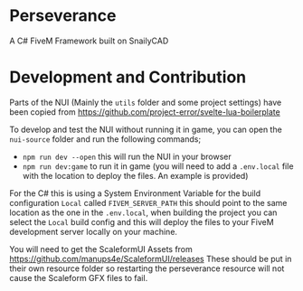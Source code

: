 # Perseverance
A C# FiveM Framework built on SnailyCAD

# Development and Contribution

Parts of the NUI (Mainly the `utils` folder and some project settings) have been copied from https://github.com/project-error/svelte-lua-boilerplate

To develop and test the NUI without running it in game, you can open the `nui-source` folder and run the following commands;
- `npm run dev --open` this will run the NUI in your browser
- `npm run dev:game` to run it in game (you will need to add a `.env.local` file with the location to deploy the files. An example is provided)

For the C# this is using a System Environment Variable for the build configuration `Local` called `FIVEM_SERVER_PATH` this should point to the same location as the one in the `.env.local`, when building the project you can select the `Local` build config and this will deploy the files to your FiveM development server locally on your machine.

You will need to get the ScaleformUI Assets from https://github.com/manups4e/ScaleformUI/releases
These should be put in their own resource folder so restarting the perseverance resource will not cause the Scaleform GFX files to fail.
